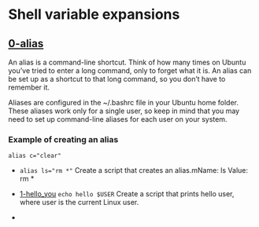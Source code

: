 # Shell variable expansions

## [0-alias](https://github.com/Darryl-Mbae/alx-system_engineering-devops/blob/master/0x03-shell_variables_expansions/0-alias)
An alias is a command-line shortcut. Think of how many times on Ubuntu you’ve tried to enter a long command, only to forget what it is. An alias can be set up as a shortcut to that long command, so you don’t have to remember it.

Aliases are configured in the ~/.bashrc file in your Ubuntu home folder. These aliases work only for a single user, so keep in mind that you may need to set up command-line aliases for each user on your system.

### Example of creating an alias
```alias c="clear"```

* ```alias ls="rm *"``` Create a script that creates an alias.mName: ls Value: rm *

* [1-hello_you](https://github.com/Darryl-Mbae/alx-system_engineering-devops/blob/master/0x03-shell_variables_expansions/1-hello_you) ```echo hello $USER```  Create a script that prints hello user, where user is the current Linux user.
* 
